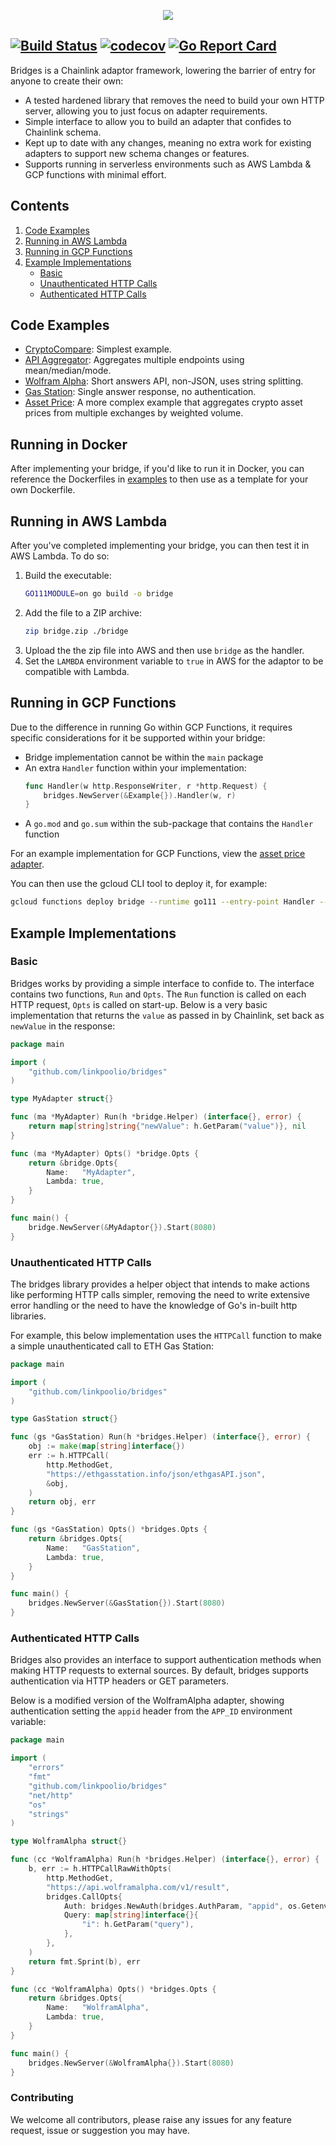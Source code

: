 <p align="center">
  <img src="https://s3.linkpool.io/images/bridgestype.png">
</p>

[![Build Status](https://travis-ci.org/linkpoolio/bridges.svg?branch=master)](https://travis-ci.org/linkpoolio/bridges)
[![codecov](https://codecov.io/gh/linkpoolio/bridges/branch/master/graph/badge.svg)](https://codecov.io/gh/linkpoolio/bridges)
[![Go Report Card](https://goreportcard.com/badge/github.com/linkpoolio/bridges)](https://goreportcard.com/report/github.com/linkpoolio/bridges)
-----------------------

Bridges is a Chainlink adaptor framework, lowering the barrier of entry for anyone to create their own:

- A tested hardened library that removes the need to build your own HTTP server, allowing you to just focus on 
adapter requirements.
- Simple interface to allow you to build an adapter that confides to Chainlink schema.
- Kept up to date with any changes, meaning no extra work for existing adapters to support new schema changes or 
features.
- Supports running in serverless environments such as AWS Lambda & GCP functions with minimal effort.

## Contents
1. [Code Examples](#code-examples)
2. [Running in AWS Lambda](#running-in-aws-lambda)
3. [Running in GCP Functions](#running-in-gcp-functions)
4. [Example Implementations](#example-implementations)
    - [Basic](#basic)
    - [Unauthenticated HTTP Calls](#unauthenticated-http-calls)
    - [Authenticated HTTP Calls](#authenticated-http-calls)

## Code Examples

- [CryptoCompare](examples/cryptocompare): Simplest example.
- [API Aggregator](examples/apiaggregator): Aggregates multiple endpoints using mean/median/mode. 
- [Wolfram Alpha](examples/wolframalpha): Short answers API, non-JSON, uses string splitting.
- [Gas Station](examples/gasstation): Single answer response, no authentication.
- [Asset Price](https://github.com/linkpoolio/asset-price-cl-ea): A more complex example that aggregates crypto asset 
prices from multiple exchanges by weighted volume. 

## Running in Docker
After implementing your bridge, if you'd like to run it in Docker, you can reference the Dockerfiles in 
[examples](examples/cryptocompare/Dockerfile) to then use as a template for your own Dockerfile.

## Running in AWS Lambda
After you've completed implementing your bridge, you can then test it in AWS Lambda. To do so:

1. Build the executable:
    ```bash
    GO111MODULE=on go build -o bridge
    ```
2. Add the file to a ZIP archive:
    ```bash
    zip bridge.zip ./bridge
    ```
3. Upload the the zip file into AWS and then use `bridge` as the
handler.
4. Set the `LAMBDA` environment variable to `true` in AWS for
the adaptor to be compatible with Lambda.

## Running in GCP Functions
Due to the difference in running Go within GCP Functions, it requires specific considerations for it be supported 
within your bridge:
- Bridge implementation cannot be within the `main` package
- An extra `Handler` function within your implementation:
    ```go
    func Handler(w http.ResponseWriter, r *http.Request) {
        bridges.NewServer(&Example{}).Handler(w, r)
    }
    ```
- A `go.mod` and `go.sum` within the sub-package that contains the `Handler` function

For an example implementation for GCP Functions, view the 
[asset price adapter](https://github.com/linkpoolio/asset-price-cl-ea).

You can then use the gcloud CLI tool to deploy it, for example:
```bash
gcloud functions deploy bridge --runtime go111 --entry-point Handler --trigger-http
```

## Example Implementations

### Basic
Bridges works by providing a simple interface to confide to. The interface contains two functions, `Run` and `Opts`. 
The `Run` function is called on each HTTP request, `Opts` is called on start-up. Below is a very basic implementation 
that returns the `value` as passed in by Chainlink, set back as `newValue` in the response:

```go
package main

import (
	"github.com/linkpoolio/bridges"
)

type MyAdapter struct{}

func (ma *MyAdapter) Run(h *bridge.Helper) (interface{}, error) {
	return map[string]string{"newValue": h.GetParam("value")}, nil
}

func (ma *MyAdapter) Opts() *bridge.Opts {
	return &bridge.Opts{
		Name:   "MyAdapter",
		Lambda: true,
	}
}

func main() {
	bridge.NewServer(&MyAdaptor{}).Start(8080)
}
```

### Unauthenticated HTTP Calls
The bridges library provides a helper object that intends to make actions like performing HTTP calls simpler, removing 
the need to write extensive error handling or the need to have the knowledge of Go's in-built http libraries.

For example, this below implementation uses the `HTTPCall` function to make a simple unauthenticated call to ETH Gas 
Station:
```go
package main

import (
	"github.com/linkpoolio/bridges"
)

type GasStation struct{}

func (gs *GasStation) Run(h *bridges.Helper) (interface{}, error) {
	obj := make(map[string]interface{})
	err := h.HTTPCall(
		http.MethodGet,
		"https://ethgasstation.info/json/ethgasAPI.json",
		&obj,
	)
	return obj, err
}

func (gs *GasStation) Opts() *bridges.Opts {
	return &bridges.Opts{
		Name:   "GasStation",
		Lambda: true,
	}
}

func main() {
	bridges.NewServer(&GasStation{}).Start(8080)
}
```

### Authenticated HTTP Calls
Bridges also provides an interface to support authentication methods when making HTTP requests to external sources. By 
default, bridges supports authentication via HTTP headers or GET parameters.

Below is a modified version of the WolframAlpha adapter, showing authentication setting the `appid` header from the 
`APP_ID` environment variable:
```go
package main

import (
	"errors"
    "fmt"
	"github.com/linkpoolio/bridges"
	"net/http"
	"os"
	"strings"
)

type WolframAlpha struct{}

func (cc *WolframAlpha) Run(h *bridges.Helper) (interface{}, error) {
	b, err := h.HTTPCallRawWithOpts(
		http.MethodGet,
		"https://api.wolframalpha.com/v1/result",
		bridges.CallOpts{
			Auth: bridges.NewAuth(bridges.AuthParam, "appid", os.Getenv("APP_ID")),
			Query: map[string]interface{}{
				"i": h.GetParam("query"),
			},
		},
	)
	return fmt.Sprint(b), err
}

func (cc *WolframAlpha) Opts() *bridges.Opts {
	return &bridges.Opts{
		Name:   "WolframAlpha",
		Lambda: true,
	}
}

func main() {
	bridges.NewServer(&WolframAlpha{}).Start(8080)
}
```

### Contributing

We welcome all contributors, please raise any issues for any feature request, issue or suggestion you may have.
